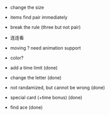 - change the size
- items find pair immediately 
- break the rule (three but not pair)
- 连连看
- moving ? need animation support
- color?

- add a time limit (done)
- change the letter (done)
- not randamized, but cannot be wrong (done)
- special card (+time bonus) (done)
- find ace (done)